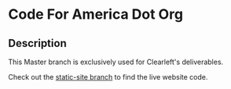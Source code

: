Code For America Dot Org
========================

## Description

This Master branch is exclusively used for Clearleft's deliverables.

Check out the [static-site branch](https://github.com/codeforamerica/codeforamerica.org/tree/static-site) to find the live website code.